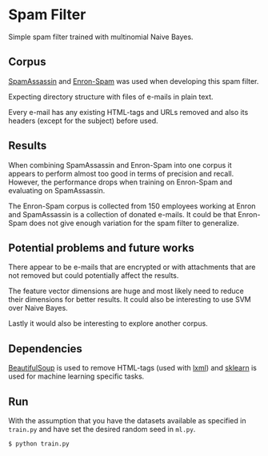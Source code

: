# Spam Filter

Simple spam filter trained with multinomial Naive Bayes.

## Corpus

[SpamAssassin](http://www.csmining.org/index.php/spam-assassin-datasets.html)
and [Enron-Spam](http://www.aueb.gr/users/ion/data/enron-spam/) was used when
developing this spam filter.

Expecting directory structure with files of e-mails in plain text.

Every e-mail has any existing HTML-tags and URLs removed and also its headers
(except for the subject) before used.

## Results

When combining SpamAssassin and Enron-Spam into one corpus it appears to
perform almost too good in terms of precision and recall. However, the
performance drops when training on Enron-Spam and evaluating on SpamAssassin.

The Enron-Spam corpus is collected from 150 employees working at Enron and
SpamAssassin is a collection of donated e-mails. It could be that Enron-Spam
does not give enough variation for the spam filter to generalize.

## Potential problems and future works

There appear to be e-mails that are encrypted or with attachments that are
not removed but could potentially affect the results.

The feature vector dimensions are huge and most likely need to reduce their
dimensions for better results. It could also be interesting to use SVM over
Naive Bayes.

Lastly it would also be interesting to explore another corpus.

## Dependencies

[BeautifulSoup](http://www.crummy.com/software/BeautifulSoup/) is used to
remove HTML-tags (used with [lxml](http://lxml.de)) and
[sklearn](http://scikit-learn.org/stable/index.html) is used for machine
learning specific tasks.

## Run

With the assumption that you have the datasets available as specified in
`train.py` and have set the desired random seed in `ml.py`.

    $ python train.py
